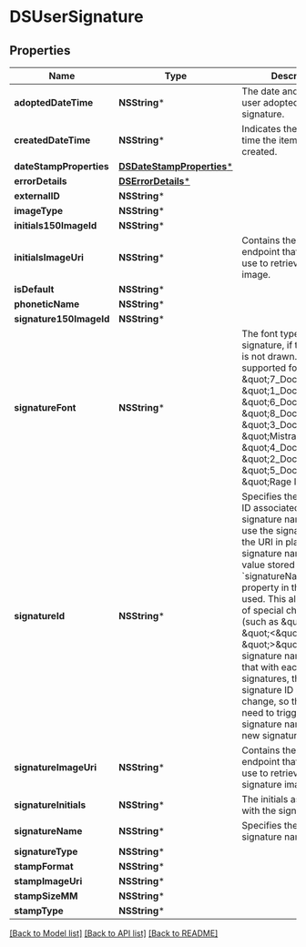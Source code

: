 # DSUserSignature

## Properties
Name | Type | Description | Notes
------------ | ------------- | ------------- | -------------
**adoptedDateTime** | **NSString*** | The date and time the user adopted their signature. | [optional] 
**createdDateTime** | **NSString*** | Indicates the date and time the item was created. | [optional] 
**dateStampProperties** | [**DSDateStampProperties***](DSDateStampProperties.md) |  | [optional] 
**errorDetails** | [**DSErrorDetails***](DSErrorDetails.md) |  | [optional] 
**externalID** | **NSString*** |  | [optional] 
**imageType** | **NSString*** |  | [optional] 
**initials150ImageId** | **NSString*** |  | [optional] 
**initialsImageUri** | **NSString*** | Contains the URI for an endpoint that you can use to retrieve the initials image. | [optional] 
**isDefault** | **NSString*** |  | [optional] 
**phoneticName** | **NSString*** |  | [optional] 
**signature150ImageId** | **NSString*** |  | [optional] 
**signatureFont** | **NSString*** | The font type for the signature, if the signature is not drawn. The supported font types are:  \&quot;7_DocuSign\&quot;, \&quot;1_DocuSign\&quot;, \&quot;6_DocuSign\&quot;, \&quot;8_DocuSign\&quot;, \&quot;3_DocuSign\&quot;, \&quot;Mistral\&quot;, \&quot;4_DocuSign\&quot;, \&quot;2_DocuSign\&quot;, \&quot;5_DocuSign\&quot;, \&quot;Rage Italic\&quot;  | [optional] 
**signatureId** | **NSString*** | Specifies the signature ID associated with the signature name. You can use the signature ID in the URI in place of the signature name, and the value stored in the &#x60;signatureName&#x60; property in the body is used. This allows the use of special characters (such as \&quot;&amp;\&quot;, \&quot;&lt;\&quot;, \&quot;&gt;\&quot;) in a the signature name. Note that with each update to signatures, the returned signature ID might change, so the caller will need to trigger off the signature name to get the new signature ID. | [optional] 
**signatureImageUri** | **NSString*** | Contains the URI for an endpoint that you can use to retrieve the signature image. | [optional] 
**signatureInitials** | **NSString*** |  The initials associated with the signature. | [optional] 
**signatureName** | **NSString*** | Specifies the user signature name. | [optional] 
**signatureType** | **NSString*** |  | [optional] 
**stampFormat** | **NSString*** |  | [optional] 
**stampImageUri** | **NSString*** |  | [optional] 
**stampSizeMM** | **NSString*** |  | [optional] 
**stampType** | **NSString*** |  | [optional] 

[[Back to Model list]](../README.md#documentation-for-models) [[Back to API list]](../README.md#documentation-for-api-endpoints) [[Back to README]](../README.md)


